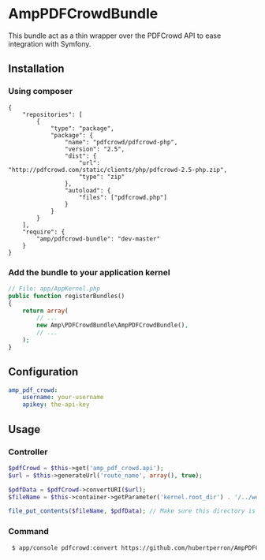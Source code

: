 AmpPDFCrowdBundle
=================

This bundle act as a thin wrapper over the PDFCrowd API to ease integration with Symfony.

## Installation

### Using composer

    {
        "repositories": [
            {
                "type": "package",
                "package": {
                    "name": "pdfcrowd/pdfcrowd-php",
                    "version": "2.5",
                    "dist": {
                        "url": "http://pdfcrowd.com/static/clients/php/pdfcrowd-2.5-php.zip",
                        "type": "zip"
                    },
                    "autoload": {
                        "files": ["pdfcrowd.php"]
                    }
                }
            }
        ],
        "require": {
            "amp/pdfcrowd-bundle": "dev-master"
        }
    }

### Add the bundle to your application kernel

``` php
// File: app/AppKernel.php
public function registerBundles()
{
    return array(
        // ...
        new Amp\PDFCrowdBundle\AmpPDFCrowdBundle(),
        // ...
    );
}
```

## Configuration

``` yaml
amp_pdf_crowd:
    username: your-username
    apikey: the-api-key
```

## Usage

### Controller

``` php
$pdfCrowd = $this->get('amp_pdf_crowd.api');
$url = $this->generateUrl('route_name', array(), true);

$pdfData = $pdfCrowd->convertURI($url);
$fileName = $this->container->getParameter('kernel.root_dir') . '/../web/pdfs/example.pdf';

file_put_contents($fileName, $pdfData); // Make sure this directory is writable
```

### Command

``` bash
 $ app/console pdfcrowd:convert https://github.com/hubertperron/AmpPDFCrowdBundle web/pdfs/example.pdf
```